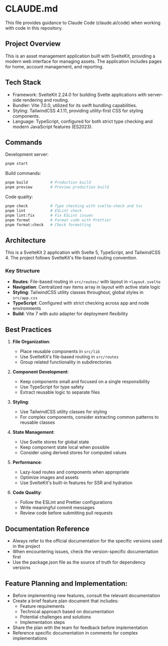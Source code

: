 # CLAUDE.md

This file provides guidance to Claude Code (claude.ai/code) when working with code in this repository.

## Project Overview
This is an asset management application built with SvelteKit, providing a modern web interface for managing assets.
The application includes pages for home, account management, and reporting.

## Tech Stack
- Framework: SvelteKit 2.24.0 for building Svelte applications with server-side rendering and routing.
- Bundler: Vite 7.0.0, utilized for its swift bundling capabilities.
- Styling: TailwindCSS 4.1.11, providing utility-first CSS for styling components.
- Language: TypeScript, configured for both strict type checking and modern JavaScript features (ES2023).

## Commands

Development server:
```bash
pnpm start
```

Build commands:
```bash
pnpm build          # Production build
pnpm preview        # Preview production build
```

Code quality:
```bash
pnpm check          # Type checking with svelte-check and tsc
pnpm lint           # ESLint check
pnpm lint:fix       # Fix ESLint issues
pnpm format         # Format code with Prettier
pnpm format:check   # Check formatting
```

## Architecture

This is a SvelteKit 2 application with Svelte 5, TypeScript, and TailwindCSS 4. The project follows SvelteKit's file-based routing convention.

### Key Structure
- **Routes**: File-based routing in `src/routes/` with layout in `+layout.svelte`
- **Navigation**: Centralized nav items array in layout with active state logic
- **Styling**: TailwindCSS utility classes throughout, global styles in `src/app.css`
- **TypeScript**: Configured with strict checking across app and node environments
- **Build**: Vite 7 with auto adapter for deployment flexibility

## Best Practices
1. **File Organization**:
    - Place reusable components in `src/lib`
    - Use SvelteKit's file-based routing in `src/routes`
    - Group related functionality in subdirectories

2. **Component Development**:
    - Keep components small and focused on a single responsibility
    - Use TypeScript for type safety
    - Extract reusable logic to separate files

3. **Styling**:
    - Use TailwindCSS utility classes for styling
    - For complex components, consider extracting common patterns to reusable classes

4. **State Management**:
    - Use Svelte stores for global state
    - Keep component state local when possible
    - Consider using derived stores for computed values

5. **Performance**:
    - Lazy-load routes and components when appropriate
    - Optimize images and assets
    - Use SvelteKit's built-in features for SSR and hydration

6. **Code Quality**:
    - Follow the ESLint and Prettier configurations
    - Write meaningful commit messages
    - Review code before submitting pull requests

## Documentation Reference
- Always refer to the official documentation for the specific versions used in the project
- When encountering issues, check the version-specific documentation first
- Use the package.json file as the source of truth for dependency versions

## Feature Planning and Implementation:
- Before implementing new features, consult the relevant documentation
- Create a brief feature plan document that includes:
    - Feature requirements
    - Technical approach based on documentation
    - Potential challenges and solutions
    - Implementation steps
- Share the plan with the team for feedback before implementation
- Reference specific documentation in comments for complex implementations
